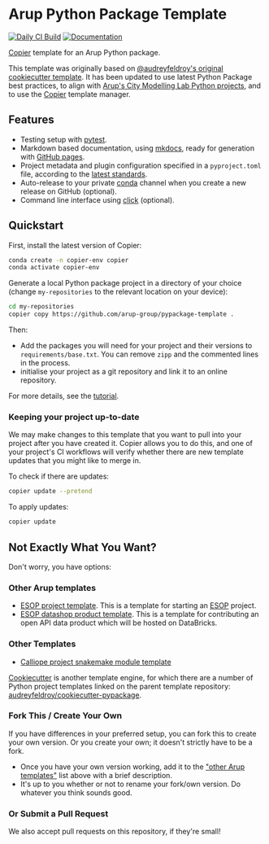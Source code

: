 # Arup Python Package Template

[![Daily CI Build](https://github.com/arup-group/pypackage-template/actions/workflows/daily-scheduled-ci.yml/badge.svg)](https://github.com/arup-group/pypackage-template/actions/workflows/daily-scheduled-ci.yml)
[![Documentation](https://github.com/arup-group/pypackage-template/actions/workflows/pages/pages-build-deployment/badge.svg?branch=gh-pages)](https://arup-group.github.io/pypackage-template)

[Copier] template for an Arup Python package.

This template was originally based on [@audreyfeldroy's original cookiecutter template](https://github.com/audreyfeldroy/pypackage-template).
It has been updated to use latest Python Package best practices, to align with [Arup's City Modelling Lab Python projects](https://github.com/search?q=topic%3Acml+org%3Aarup-group&type=repositories), and to use the [Copier] template manager.

## Features

- Testing setup with [pytest].
- Markdown based documentation, using [mkdocs], ready for generation with [GitHub pages].
- Project metadata and plugin configuration specified in a `pyproject.toml` file, according to the [latest standards].
- Auto-release to your private [conda] channel when you create a new release on GitHub (optional).
- Command line interface using [click] (optional).

[Copier]: https://copier.readthedocs.io
[pytest]: https://docs.pytest.org
[mkdocs]: https://pypi.org/project/mkdocs/
[GitHub pages]: https://pages.github.com
[conda]: https://anaconda.org
[click]: https://click.palletsprojects.com
[latest standards]: https://setuptools.pypa.io/en/latest/userguide/pyproject_config.html

## Quickstart

First, install the latest version of Copier:

``` bash
conda create -n copier-env copier
conda activate copier-env
```

Generate a local Python package project in a directory of your choice (change `my-repositories` to the relevant location on your device):

``` bash
cd my-repositories
copier copy https://github.com/arup-group/pypackage-template .
```

Then:

- Add the packages you will need for your project and their versions to `requirements/base.txt`.
  You can remove `zipp` and the commented lines in the process.
- initialise your project as a git repository and link it to an online repository.

For more details, see the [tutorial](https://arup-group.github.io/pypackage-template/latest/tutorial).

### Keeping your project up-to-date

We may make changes to this template that you want to pull into your project after you have created it.
Copier allows you to do this, and one of your project's CI workflows will verify whether there are new template updates that you might like to merge in.

To check if there are updates:

``` sh
copier update --pretend
```

To apply updates:

``` sh
copier update
```

## Not Exactly What You Want?

Don't worry, you have options:

### Other Arup templates

- [ESOP project template](https://github.com/arup-group/esop-template).
  This is a template for starting an [ESOP](https://github.com/arup-group/esop-py) project.
- [ESOP datashop product template](https://github.com/arup-group/esop-datashop).
  This is a template for contributing an open API data product which will be hosted on DataBricks.

### Other Templates

- [Calliope project snakemake module template](https://github.com/calliope-project/data-module-template)

[Cookiecutter](https://cookiecutter.readthedocs.io/) is another template engine, for which there are a number of Python project templates linked on the parent template repository: [audreyfeldroy/cookiecutter-pypackage](https://github.com/audreyfeldroy/cookiecutter-pypackage).

### Fork This / Create Your Own

If you have differences in your preferred setup, you can fork this to create your own version.
Or you create your own; it doesn't strictly have to be a fork.

- Once you have your own version working, add it to the ["other Arup templates"](#other-arup-templates) list above with a brief description.
- It's up to you whether or not to rename your fork/own version. Do whatever you think sounds good.

### Or Submit a Pull Request

We also accept pull requests on this repository, if they're small!